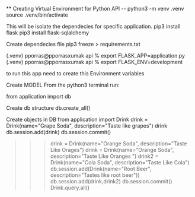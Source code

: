 ** Creating Virtual Environment for Python API
-- python3 -m venv .venv
source .venv/bin/activate

This will be isolate the dependecies for specific application.
pip3 install flask
pip3 install flask-sqlalchemy

Create dependecies file
pip3 freeze > requirements.txt

(.venv) pporras@pporrasxumak api % export FLASK_APP=application.py
(.venv) pporras@pporrasxumak api % export FLASK_ENV=development

to run this app need to create this Environment variables

Create MODEL
From the python3 terminal run:

from application import db

Create db structure
db.create_all()

Create objects in DB
from application import Drink
drink = Drink(name="Grape Soda", description="Taste like grapes")
drink
db.session.add(drink)
db.session.commit()

>>> drink = Drink(name="Orange Soda", description="Taste Like Orages")
>>> drink = Drink(name="Orange Soda", description="Taste Like Oranges ")
>>> drink2 = Drink(name="Cola Soda", description="Taste Like Cola")
db.session.add(Drink(name="Root Beer", description="Tastes like root beer"))
>>> db.session.add(drink,drink2)
>>> db.session.commit()
>>> Drink.query.all()



